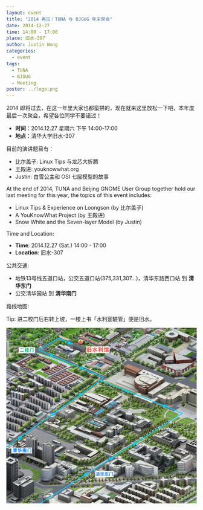 ```yaml
---
layout: event
title: "2014 再见！TUNA 与 BJGUG 年末聚会"
date: 2014-12-27
time: 14:00 - 17:00
place: 旧水-307
author: Justin Wong
categories:
  - event
tags:
  - TUNA
  - BJGUG
  - Meeting
poster: ../logo.png
---
```


2014 即将过去，在这一年里大家也都蛮拼的，现在就来这里放松一下吧，本年度最后一次聚会，希望各位同学不要错过！

* **时间**：2014.12.27 星期六 下午 14:00-17:00
* **地点**：清华大学旧水-307

<!--more-->

目前的演讲题目有：

- 比尔盖子: Linux Tips 与龙芯大折腾
- 王殿进: youknowwhat.org
- Justin: 白雪公主和 OSI 七层模型的故事

<!-- more -->

At the end of 2014, TUNA and Beijing GNOME User Group together hold our last meeting for this year, the topics
of this event includes:

* Linux Tips & Experience on Loongson (by 比尔盖子)
* A YouKnowWhat Project (by 王殿进)
* Snow White and the Seven-layer Model (by Justin)

Time and Location:

- **Time**: 2014.12.27 (Sat.) 14:00 - 17:00
- **Location**: 旧水-307

公共交通:

- 地铁13号线五道口站，公交五道口站(375,331,307...)，清华东路西口站 到 **清华东门**
- 公交清华园站 到 **清华南门**

路线地图:

Tip: 进二校门后右转上坡，一楼上书「水利寔驗管」便是旧水。

![](/assets/img/events/jiushui-map.png)


